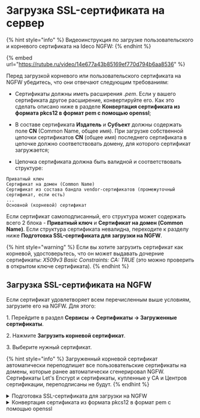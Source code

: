 # Загрузка SSL-сертификата на сервер

{% hint style="info" %}
Видеоинструкция по загрузке пользовательского и корневого сертификата на Ideco NGFW:
{% endhint %}

{% embed url="https://rutube.ru/video/14e677a43b85169ef770d794b6aa8536" %}
<!-- [Ссылка на видеоинструкцию по загрузке пользовательского и корневого сертификата на NGFW](https://rutube.ru/video/14e677a43b85169ef770d794b6aa8536/) -->

Перед загрузкой корневого или пользовательского сертификата на NGFW убедитесь, что они отвечают следующим требованиям:

* Сертификаты должны иметь расширения *.pem*. Если у вашего сертификата другое расширение, конвертируйте его. Как это сделать описано ниже в разделе **Конвертация сертификата из формата pkcs12 в формат pem с помощью openssl**;

* В составе сертификата **Издатель** и **Субъект** должны содержать поле **CN** (Common Name, общее имя). При загрузке собственной цепочки сертификатов **CN** (общее имя) последнего сертификата в цепочке должно соответствовать домену, для которого сертификат загружается;

* Цепочка сертификата должна быть валидной и соответствовать структуре:

```
Приватный ключ
Сертификат на домен (Common Name)
Сертификат из состава бандла vendor-сертификатов (промежуточный сертификат, если есть)
...
Основной (корневой) сертификат
```

Если сертификат самоподписанный, его структура может содержать всего 2 блока - **Приватный ключ** и **Сертификат на домен (Common Name)**. Если структура сертификата невалидна, переходите к разделу ниже **Подготовка SSL-сертификата для загрузки на NGFW**.

{% hint style="warning" %}
Если вы хотите загрузить сертификат как корневой, удостоверьтесь, что он может выдавать дочерние сертификаты: *X509v3 Basic Constraints: CA: TRUE* (это можно проверить в открытом ключе сертификата).
{% endhint %}

## Загрузка SSL-сертификата на NGFW

Если сертификат удовлетворяет всем перечисленным выше условиям, загрузите его на NGFW. Для этого:

1\. Перейдите в раздел **Сервисы -> Сертификаты -> Загруженные сертификаты**.

2\. Нажмите **Загрузить корневой сертификат**.

3\. Выберите нужный сертификат.

{% hint style="info" %}
Загруженный корневой сертификат автоматически переподпишет все пользовательские сертификаты на домены, которые ранее автоматически сгенерировал NGFW. Сертификаты Let's Encrypt и сертификаты, купленные у СА и Центров сертификации, переподписаны не будут.
{% endhint %}

<details>
<summary>Подготовка SSL-сертификата для загрузки на NGFW</summary>

При покупке доверенного SSL-сертификата на домен у Certificate Authority или Центра сертификации данные для его установки как правило высылаются электронным письмом в разрозненном виде. Для корректной загрузки сертификаты на домен, промежуточные и корневые сертификаты нужно собрать в один файл в правильном порядке.

{% hint style="warning" %}
Некоторые данные (CSR-запрос и приватный ключ) генерируются только во время покупки SSL-сертификата и не высылаются в письме. Сразу сохраняйте такие данные на своем компьютере.
{% endhint %}

Корневые (самоподписанные) сертификаты также требуют построения цепочек. Структура таких сертификатов может содержать 2 блока - *Приватный ключ* и *Сертификат на домен (Comon Name)* - или более в зависимости от того, есть ли у вас промежуточные сертификаты (из состава бандла vendor-сертификатов).

Для создания корректной цепочки сертификатов выполните действия:

1\. Создайте текстовый файл вида:

```
-----BEGIN PRIVATE KEY-----
.....
.....
-----END PRIVATE KEY-----
-----BEGIN CERTIFICATE-----
.....
.....
-----END CERTIFICATE-----
-----BEGIN CERTIFICATE-----
.....
.....
-----END CERTIFICATE-----
-----BEGIN CERTIFICATE-----
.....
.....
-----END CERTIFICATE-----
```

2\. Добавьте в блок (**BEGIN PRIVATE KEY**) _расшифрованный_ приватный ключ.
   
**Если Центр сертификации выдал приватный ключ в зашифрованном виде, расшифруйте его с помощью passphrase (фразы-пароля).**

3\. В каждый из блоков (**BEGIN CERTIFICATE**) добавьте сертификат. В начало - сертификат на домен, следом - сертификаты из бандла vendor-сертификатов (если они есть), в самый конец - корневой сертификат. Файл должен получить такую структуру:

```
Приватный ключ
Сертификат на домен
Сертификат из состава бандла vendor-сертификатов (при наличии)
...
Основной (корневой) сертификат
```

4\. Сохраните файл с расширением **.pem** и загрузите его на NGFW.

{% hint style="info" %}
С общепринятым стандартом создания файла-цепочки сертификатов можно также ознакомиться здесь: [https://www.digicert.com/ssl-support/pem-ssl-creation.htm](https://www.digicert.com/ssl-support/pem-ssl-creation.htm).
{% endhint %}
</details>

<details>
<summary>Конвертация сертификата из формата pkcs12 в формат pem с помощью openssl</summary>

{% hint style="info" %}
Для конвертации сертификата с помощью openssl на Windows воспользуйтесь ссылкой для [загрузки openssl на компьютер](http://slproweb.com/products/Win32OpenSSL.html) и для [установки openssl на компьютер](http://iljin-oleg.blogspot.com/2012/12/openssl-openssl-ssl-secure-socket-layer.html).
{% endhint %}

Для конвертации сертификата из формата **pkcs12** в формат **pem** выполните действия:

1\. Откройте командную строку.

2\. Введите команду `openssl pkcs12 -in certificate.pkcs12 -out certificate.pem` (сконвертирует сертификат в нужный формат), где:

* **certificate.pkcs12** - исходный сертификат который был получен у центра сертификации;
* **certificate.pem** - результат конвертации.

3\. Откройте полученный файл и убедитесь, что он имеет структуру:

 ```
    -----BEGIN CERTIFICATE-----
    ..............
    ..............
    -----END CERTIFICATE-----
    -----BEGIN PRIVATE KEY-----
    ..............
    ..............
    -----END PRIVATE KEY-----
```

Если в сертификате написано `--BEGIN ENCRYPTED PRIVATE KEY--`, расшифруйте его, введя в openssl команду\
`openssl rsa -in certificate.pem -out certificate_decoded.pem`, где:

* **certificate.pem** - файл который был получен после конвертации;
* **certificate\_decode.pem** - результат расшифровки.

</details>
